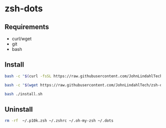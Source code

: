 # zsh-dots

## Requirements
* curl/wget
* git
* bash

## Install

```bash
bash -c "$(curl -fsSL https://raw.githubusercontent.com/JohnLindahlTech/zsh-dots/main/install.sh)"
```

```bash
bash -c "$(wget https://raw.githubusercontent.com/JohnLindahlTech/zsh-dots/main/install.sh -O -)"
```

```bash
bash ./install.sh
```


## Uninstall
```bash
rm -rf  ~/.p10k.zsh ~/.zshrc ~/.oh-my-zsh ~/.dots
```
